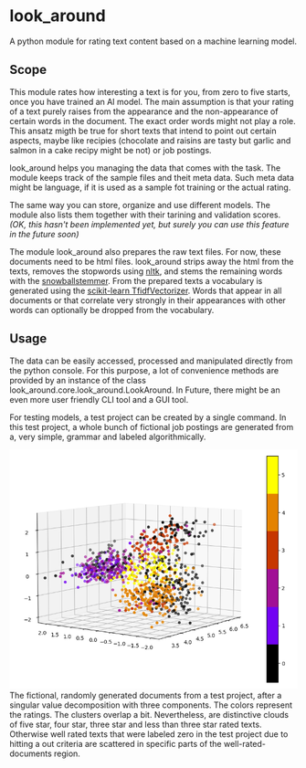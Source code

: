 # look_around

A python module for rating text content based on a machine learning model.

## Scope

This module rates how interesting a text is for you, from zero to five starts, once you have trained an AI model. The main assumption is that your rating of a text purely raises from the appearance and the non-appearance of certain words in the document. The exact order words might not play a role. This ansatz migth be true for short texts that intend to point out certain aspects, maybe like recipies (chocolate and raisins are tasty but garlic and salmon in a cake recipy might be not) or job postings.

look_around helps you managing the data that comes with the task. The module keeps track of the sample files and theit meta data. Such meta data might be language, if it is used as a sample fot training or the actual rating.

The same way you can store, organize and use different models. The module also lists them together with their tarining and validation scores. _(OK, this hasn't been implemented yet, but surely you can use this feature in the future soon)_

The module look_around also prepares the raw text files. For now, these documents need to be html files. look_around strips away the html from the texts, removes the stopwords using [nltk](https://www.nltk.org/), and stems the remaining words with the [snowballstemmer](https://pypi.org/project/snowballstemmer/). From the prepared texts a vocabulary is generated using the [scikit-learn TfidfVectorizer](https://scikit-learn.org/stable/modules/generated/sklearn.feature_extraction.text.TfidfVectorizer.html). Words that appear in all documents or that correlate very strongly in their appearances with other words can optionally be dropped from the vocabulary.

## Usage

The data can be easily accessed, processed and manipulated directly from the python console. For this purpose, a lot of convenience methods are provided by an instance of the class look_around.core.look_around.LookAround. In Future, there might be an even more user friendly CLI tool and a GUI tool.

For testing models, a test project can be created by a single command. In this test project, a whole bunch of fictional job postings are generated from a, very simple, grammar and labeled algorithmically.

![3D Scatter plot of an SVD of the fictional documents taken from a test project](./figure_1.png)
The fictional, randomly generated documents from a test project, after a singular value decomposition with three components. The colors represent the ratings. The clusters overlap a bit. Nevertheless, are distinctive clouds of five star, four star, three star and less than three star rated texts. Otherwise well rated texts that were labeled zero in the test project due to hitting a out criteria are scattered in specific parts of the well-rated-documents region.